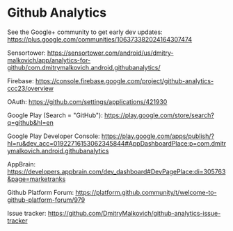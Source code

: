 
# Github Analytics

See the Google+ community to get early dev updates:
https://plus.google.com/communities/106373382024164307474

Sensortower:
https://sensortower.com/android/us/dmitry-malkovich/app/analytics-for-github/com.dmitrymalkovich.android.githubanalytics/

Firebase:
https://console.firebase.google.com/project/github-analytics-ccc23/overview

OAuth:
https://github.com/settings/applications/421930

Google Play (Search = "GitHub"):
https://play.google.com/store/search?q=github&hl=en

Google Play Developer Console:
https://play.google.com/apps/publish/?hl=ru&dev_acc=01922716153062345844#AppDashboardPlace:p=com.dmitrymalkovich.android.githubanalytics

AppBrain:
https://developers.appbrain.com/dev_dashboard#DevPagePlace:di=305763&page=marketranks

Github Platform Forum:
https://platform.github.community/t/welcome-to-github-platform-forum/979

Issue tracker: 
https://github.com/DmitryMalkovich/github-analytics-issue-tracker
